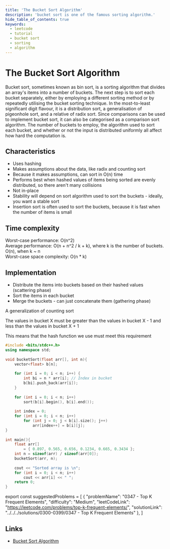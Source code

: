 ```yaml
---
title: 'The Bucket Sort Algorithm'
description: 'bucket sort is one of the famous sorting algorithm.'
hide_table_of_contents: true
keywords:
  - leetcode
  - tutorial
  - bucket sort
  - sorting
  - algorithm
---
```


<TutorialAuthors names="@flow6979"/>

# The Bucket Sort Algorithm

Bucket sort, sometimes known as bin sort, is a sorting algorithm that divides an array's items into a number of buckets. The next step is to sort each bucket separately, either by employing a different sorting method or by repeatedly utilising the bucket sorting technique. In the most-to-least significant digit flavour, it is a distribution sort, a generalisation of pigeonhole sort, and a relative of radix sort. Since comparisons can be used to implement bucket sort, it can also be categorised as a comparison sort algorithm. The number of buckets to employ, the algorithm used to sort each bucket, and whether or not the input is distributed uniformly all affect how hard the computation is.

## Characteristics

- Uses hashing
- Makes assumptions about the data, like radix and counting sort
- Because it makes assumptions, can sort in O(n) time
- Performs best when hashed values of items being sorted are evenly distributed, so there aren't many collisions 
- Not in-place
- Stability will depend on sort algorithm used to sort the buckets - ideally, you want a stable sort
- Insertion sort is often used to sort the buckets, because it is fast when the number of items is small

## Time complexity

Worst-case performance: O(n^2)<br>
Average performance: O(n + n^2 / k + k), where k is the number of buckets. O(n), when k ~ n<br>
Worst-case space complexity: O(n * k)

## Implementation

* Distribute the items into buckets based on their hashed values (scattering phase)
* Sort the items in each bucket 
* Merge the buckets - can just concatenate them (gathering phase)

A generalization of counting sort

The values in bucket X must be greater than the values in bucket X - 1 and less than the values in bucket X + 1  

This means that the hash function we use must meet this requirement

```C++
#include <bits/stdc++.h>
using namespace std;
  
void bucketSort(float arr[], int n){
    vector<float> b[n];
    
    for (int i = 0; i < n; i++) {
        int bi = n * arr[i]; // Index in bucket
        b[bi].push_back(arr[i]);
    }
    
    for (int i = 0; i < n; i++)
        sort(b[i].begin(), b[i].end());
  
    int index = 0;
    for (int i = 0; i < n; i++)
        for (int j = 0; j < b[i].size(); j++)
            arr[index++] = b[i][j];
}
  
int main(){
    float arr[]
        = { 0.897, 0.565, 0.656, 0.1234, 0.665, 0.3434 };
    int n = sizeof(arr) / sizeof(arr[0]);
    bucketSort(arr, n);
  
    cout << "Sorted array is \n";
    for (int i = 0; i < n; i++)
        cout << arr[i] << " ";
    return 0;
}

```

export const suggestedProblems = [
  {
    "problemName": "0347 - Top K Frequent Elements",
    "difficulty": "Medium",
    "leetCodeLink": "https://leetcode.com/problems/top-k-frequent-elements/",
    "solutionLink": "../../../solutions/0300-0399/0347 - Top K Frequent Elements"
  },
]

<Table title="Suggested Problems" data={suggestedProblems} />

## Links

* [Bucket Sort Algorithm](https://en.wikipedia.org/wiki/Bucket_sort)
